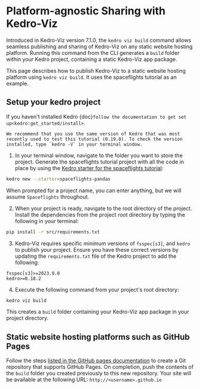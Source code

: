# Platform-agnostic Sharing with Kedro-Viz 

Introduced in Kedro-Viz version 7.1.0, the `kedro viz build` command allows seamless publishing and sharing of Kedro-Viz on any static website hosting platform. Running this command from the CLI generates a `build` folder within your Kedro project, containing a static Kedro-Viz app package.

This page describes how to publish Kedro-Viz to a static website hosting platform using `kedro viz build`. It uses the spaceflights tutorial as an example.

## Setup your kedro project 

If you haven't installed Kedro {doc}`follow the documentation to get set up<kedro:get_started/install>`. 

```{important}
We recommend that you use the same version of Kedro that was most recently used to test this tutorial (0.19.0). To check the version installed, type `kedro -V` in your terminal window.
```

1. In your terminal window, navigate to the folder you want to store the project. Generate the spaceflights tutorial project with all the code in place by using the [Kedro starter for the spaceflights tutorial](https://github.com/kedro-org/kedro-starters/tree/main/spaceflights-pandas):


```bash
kedro new --starter=spaceflights-pandas
```

When prompted for a project name, you can enter anything, but we will assume `Spaceflights` throughout.

2. When your project is ready, navigate to the root directory of the project. Install the dependencies from the project root directory by typing the following in your terminal:

```bash
pip install -r src/requirements.txt
```

3. Kedro-Viz requires specific minimum versions of `fsspec[s3]`, and `kedro` to publish your project. Ensure you have these correct versions by updating the `requirements.txt` file of the Kedro project to add the following:

```text
fsspec[s3]>=2023.9.0
kedro>=0.18.2
```

4. Execute the following command from your project's root directory:

```bash
kedro viz build
```

This creates a `build` folder containing your Kedro-Viz app package in your project directory. 

## Static website hosting platforms such as GitHub Pages

Follow the steps [listed in the GitHub pages documentation](https://docs.github.com/en/pages/quickstart) to create a Git repository that supports GitHub Pages. On completion, push the contents of the `build` folder you created previously to this new repository. Your site will be available at the following URL: `http://<username>.github.io`
